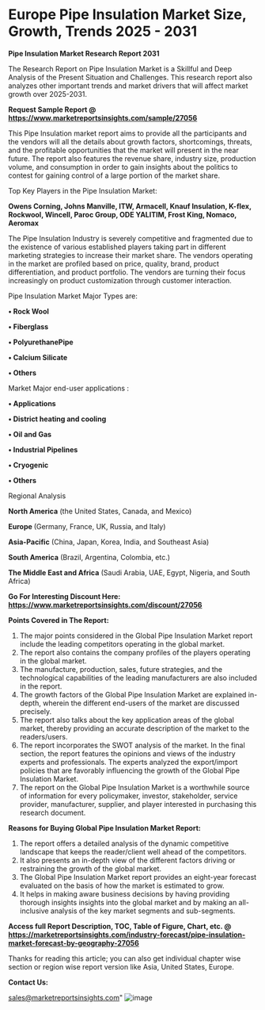   # Europe Pipe Insulation Market Size, Growth, Trends 2025 - 2031

<strong>Pipe Insulation Market Research Report 2031</strong>

The Research Report on Pipe Insulation Market is a Skillful and Deep Analysis of the Present Situation and Challenges. This research report also analyzes other important trends and market drivers that will affect market growth over 2025-2031.

<strong>Request Sample Report @ <a href=https://www.marketreportsinsights.com/sample/27056>https://www.marketreportsinsights.com/sample/27056</a></strong>

This Pipe Insulation market report aims to provide all the participants and the vendors will all the details about growth factors, shortcomings, threats, and the profitable opportunities that the market will present in the near future. The report also features the revenue share, industry size, production volume, and consumption in order to gain insights about the politics to contest for gaining control of a large portion of the market share.

Top Key Players in the Pipe Insulation Market:

<strong>Owens Corning, Johns Manville, ITW, Armacell, Knauf Insulation, K-flex, Rockwool, Wincell, Paroc Group, ODE YALITIM, Frost King, Nomaco, Aeromax</strong>

The Pipe Insulation Industry is severely competitive and fragmented due to the existence of various established players taking part in different marketing strategies to increase their market share. The vendors operating in the market are profiled based on price, quality, brand, product differentiation, and product portfolio. The vendors are turning their focus increasingly on product customization through customer interaction.

Pipe Insulation Market Major Types are:

<strong>• Rock Wool

• Fiberglass

• PolyurethanePipe

• Calcium Silicate

• Others</strong>

Market Major end-user applications :

<strong>• Applications

• District heating and cooling

• Oil and Gas

• Industrial Pipelines

• Cryogenic

• Others</strong>

Regional Analysis

</u><strong><b>North America</b></strong> (the United States, Canada, and Mexico)

<strong><b>Europe </b></strong>(Germany, France, UK, Russia, and Italy)

<strong><b>Asia-Pacific</b></strong> (China, Japan, Korea, India, and Southeast Asia)

<strong><b>South America</b></strong> (Brazil, Argentina, Colombia, etc.)

<strong><b>The Middle East and Africa</b></strong> (Saudi Arabia, UAE, Egypt, Nigeria, and South Africa)

<strong>Go For Interesting Discount Here: <a href=https://www.marketreportsinsights.com/discount/27056>https://www.marketreportsinsights.com/discount/27056</a></strong>

<strong>Points Covered in The Report:</strong>
<ol>
  <li>The major points considered in the Global Pipe Insulation Market report include the leading competitors operating in the global market.</li>
  <li>The report also contains the company profiles of the players operating in the global market.</li>
  <li>The manufacture, production, sales, future strategies, and the technological capabilities of the leading manufacturers are also included in the report.</li>
  <li>The growth factors of the Global Pipe Insulation Market are explained in-depth, wherein the different end-users of the market are discussed precisely.</li>
  <li>The report also talks about the key application areas of the global market, thereby providing an accurate description of the market to the readers/users.</li>
  <li>The report incorporates the SWOT analysis of the market. In the final section, the report features the opinions and views of the industry experts and professionals. The experts analyzed the export/import policies that are favorably influencing the growth of the Global Pipe Insulation Market.</li>
  <li>The report on the Global Pipe Insulation Market is a worthwhile source of information for every policymaker, investor, stakeholder, service provider, manufacturer, supplier, and player interested in purchasing this research document.</li>
</ol>
<strong>Reasons for Buying Global Pipe Insulation Market Report:</strong>

<ol>
  <li>The report offers a detailed analysis of the dynamic competitive landscape that keeps the reader/client well ahead of the competitors.</li>
  <li>It also presents an in-depth view of the different factors driving or restraining the growth of the global market.</li>
  <li>The Global Pipe Insulation Market report provides an eight-year forecast evaluated on the basis of how the market is estimated to grow.</li>
  <li>It helps in making aware business decisions by having providing thorough insights insights into the global market and by making an all-inclusive analysis of the key market segments and sub-segments.</li>
</ol>
<strong>Access full Report Description, TOC, Table of Figure, Chart, etc. @ <a href=https://marketreportsinsights.com/industry-forecast/pipe-insulation-market-forecast-by-geography-27056>https://marketreportsinsights.com/industry-forecast/pipe-insulation-market-forecast-by-geography-27056</a></strong>


Thanks for reading this article; you can also get individual chapter wise section or region wise report version like Asia, United States, Europe.

<strong>Contact Us:</strong>

sales@marketreportsinsights.com"
![image](https://github.com/user-attachments/assets/a2ac72e4-843f-45dc-bcfe-918baa203ae5)

